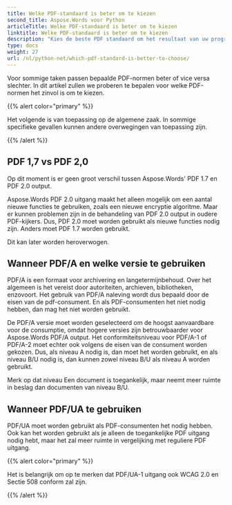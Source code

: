 ```yaml
---
title: Welke PDF-standaard is beter om te kiezen
second_title: Aspose.Words voor Python
articleTitle: Welke PDF-standaard is beter om te kiezen
linktitle: Welke PDF-standaard is beter om te kiezen
description: "Kies de beste PDF standaard om het resultaat van uw programmeringstaak te exporteren in Python. Welke PDF-standaard is beter PDF 1.7, PDF 2.0, PDF/A-1, PDF/A-2, of PDF/UA."
type: docs
weight: 27
url: /nl/python-net/which-pdf-standard-is-better-to-choose/
---
```


Voor sommige taken passen bepaalde PDF-normen beter of vice versa slechter. In dit artikel zullen we proberen te bepalen voor welke PDF-normen het zinvol is om te kiezen.

{{% alert color="primary" %}}

Het volgende is van toepassing op de algemene zaak. In sommige specifieke gevallen kunnen andere overwegingen van toepassing zijn.

{{% /alert %}}

## PDF 1,7 vs PDF 2,0

Op dit moment is er geen groot verschil tussen Aspose.Words' PDF 1.7 en PDF 2.0 output.

Aspose.Words PDF 2.0 uitgang maakt het alleen mogelijk om een aantal nieuwe functies te gebruiken, zoals een nieuwe encryptie algoritme. Maar er kunnen problemen zijn in de behandeling van PDF 2.0 output in oudere PDF-kijkers. Dus, PDF 2.0 moet worden gebruikt als nieuwe functies nodig zijn. Anders moet PDF 1.7 worden gebruikt.

Dit kan later worden heroverwogen.

## Wanneer PDF/A en welke versie te gebruiken

PDF/A is een formaat voor archivering en langetermijnbehoud. Over het algemeen is het vereist door autoriteiten, archieven, bibliotheken, enzovoort. Het gebruik van PDF/A naleving wordt dus bepaald door de eisen van de pdf-consument. En als PDF-consumenten het niet nodig hebben, dan mag het niet worden gebruikt.

De PDF/A versie moet worden geselecteerd om de hoogst aanvaardbare voor de consumptie, omdat hogere versies zijn betrouwbaarder voor Aspose.Words PDF/A output. Het conformiteitsniveau voor PDF/A-1 of PDF/A-2 moet echter ook volgens de eisen van de consument worden gekozen. Dus, als niveau A nodig is, dan moet het worden gebruikt, en als niveau B/U nodig is, dan kunnen zowel niveau B/U als niveau A worden gebruikt.

Merk op dat niveau Een document is toegankelijk, maar neemt meer ruimte in beslag dan documenten van niveau B/U.

## Wanneer PDF/UA te gebruiken

PDF/UA moet worden gebruikt als PDF-consumenten het nodig hebben. Ook kan het worden gebruikt als je alleen de toegankelijke PDF uitgang nodig hebt, maar het zal meer ruimte in vergelijking met reguliere PDF uitgang.

{{% alert color="primary" %}}

Het is belangrijk om op te merken dat PDF/UA-1 uitgang ook WCAG 2.0 en Sectie 508 conform zal zijn.

{{% /alert %}}